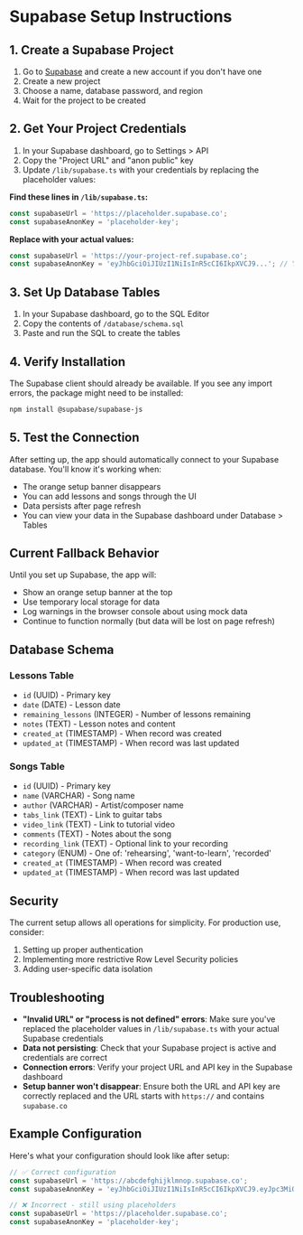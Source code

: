 # Supabase Setup Instructions

## 1. Create a Supabase Project

1. Go to [Supabase](https://supabase.com) and create a new account if you don't have one
2. Create a new project
3. Choose a name, database password, and region
4. Wait for the project to be created

## 2. Get Your Project Credentials

1. In your Supabase dashboard, go to Settings > API
2. Copy the "Project URL" and "anon public" key
3. Update `/lib/supabase.ts` with your credentials by replacing the placeholder values:

**Find these lines in `/lib/supabase.ts`:**
```typescript
const supabaseUrl = 'https://placeholder.supabase.co';
const supabaseAnonKey = 'placeholder-key';
```

**Replace with your actual values:**
```typescript
const supabaseUrl = 'https://your-project-ref.supabase.co';
const supabaseAnonKey = 'eyJhbGciOiJIUzI1NiIsInR5cCI6IkpXVCJ9...'; // Your actual anon key
```

## 3. Set Up Database Tables

1. In your Supabase dashboard, go to the SQL Editor
2. Copy the contents of `/database/schema.sql`
3. Paste and run the SQL to create the tables

## 4. Verify Installation

The Supabase client should already be available. If you see any import errors, the package might need to be installed:

```bash
npm install @supabase/supabase-js
```

## 5. Test the Connection

After setting up, the app should automatically connect to your Supabase database. You'll know it's working when:

- The orange setup banner disappears
- You can add lessons and songs through the UI
- Data persists after page refresh
- You can view your data in the Supabase dashboard under Database > Tables

## Current Fallback Behavior

Until you set up Supabase, the app will:
- Show an orange setup banner at the top
- Use temporary local storage for data
- Log warnings in the browser console about using mock data
- Continue to function normally (but data will be lost on page refresh)

## Database Schema

### Lessons Table
- `id` (UUID) - Primary key
- `date` (DATE) - Lesson date
- `remaining_lessons` (INTEGER) - Number of lessons remaining
- `notes` (TEXT) - Lesson notes and content
- `created_at` (TIMESTAMP) - When record was created
- `updated_at` (TIMESTAMP) - When record was last updated

### Songs Table
- `id` (UUID) - Primary key
- `name` (VARCHAR) - Song name
- `author` (VARCHAR) - Artist/composer name
- `tabs_link` (TEXT) - Link to guitar tabs
- `video_link` (TEXT) - Link to tutorial video
- `comments` (TEXT) - Notes about the song
- `recording_link` (TEXT) - Optional link to your recording
- `category` (ENUM) - One of: 'rehearsing', 'want-to-learn', 'recorded'
- `created_at` (TIMESTAMP) - When record was created
- `updated_at` (TIMESTAMP) - When record was last updated

## Security

The current setup allows all operations for simplicity. For production use, consider:

1. Setting up proper authentication
2. Implementing more restrictive Row Level Security policies
3. Adding user-specific data isolation

## Troubleshooting

- **"Invalid URL" or "process is not defined" errors**: Make sure you've replaced the placeholder values in `/lib/supabase.ts` with your actual Supabase credentials
- **Data not persisting**: Check that your Supabase project is active and credentials are correct
- **Connection errors**: Verify your project URL and API key in the Supabase dashboard
- **Setup banner won't disappear**: Ensure both the URL and API key are correctly replaced and the URL starts with `https://` and contains `supabase.co`

## Example Configuration

Here's what your configuration should look like after setup:

```typescript
// ✅ Correct configuration
const supabaseUrl = 'https://abcdefghijklmnop.supabase.co';
const supabaseAnonKey = 'eyJhbGciOiJIUzI1NiIsInR5cCI6IkpXVCJ9.eyJpc3MiOiJzdXBhYmFzZSIsInJlZiI6ImFiY2RlZmdoaWprbG1ub3AiLCJyb2xlIjoiYW5vbiIsImlhdCI6MTY5...';

// ❌ Incorrect - still using placeholders
const supabaseUrl = 'https://placeholder.supabase.co';
const supabaseAnonKey = 'placeholder-key';
```